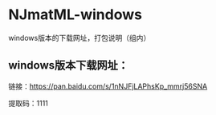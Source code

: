 # NJmatML-windows
windows版本的下载网址，打包说明（组内）

## windows版本下载网址：

链接：https://pan.baidu.com/s/1nNJFjLAPhsKp_mmrj56SNA 

提取码：1111 

